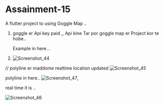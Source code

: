 # Assainment-15

A flutter project to using Goggle Map ..
1. goggle er Api key paid ,, Api kine Tar por goggle map er Project kor te hobe..

   Example in here...
3. ![Screenshot_44](https://github.com/riShad241/goggle_map_using/assets/106663161/018912b7-7a2a-4b2a-a6ac-4cfab687cbcf)


//
polyline er maddome realtime location updated 
![Screenshot_45](https://github.com/riShad241/goggle_map_using/assets/106663161/dfb47a45-2a00-4dae-98ca-3310d61e8923)

polyline in here..
![Screenshot_47](https://github.com/riShad241/goggle_map_using/assets/106663161/9b9239f8-3cca-4409-8362-4321dbeb07b6),

real time it is ..

![Screenshot_46](https://github.com/riShad241/goggle_map_using/assets/106663161/c36ef880-36a9-4621-94e5-947cad66b0af)
